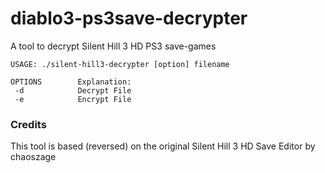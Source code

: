 # diablo3-ps3save-decrypter

A tool to decrypt Silent Hill 3 HD PS3 save-games

```
USAGE: ./silent-hill3-decrypter [option] filename

OPTIONS        Explanation:
 -d            Decrypt File
 -e            Encrypt File
```

### Credits

This tool is based (reversed) on the original Silent Hill 3 HD Save Editor by chaoszage
